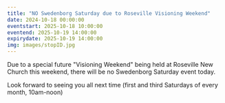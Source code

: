 ```yaml
---
title: "NO Swedenborg Saturday due to Roseville Visioning Weekend"
date: 2024-10-18 00:00:00
eventstart: 2025-10-18 10:00:00
eventend: 2025-10-19 14:00:00
expirydate: 2025-10-19 14:00:00
img: images/stopID.jpg
---
```


Due to a special future "Visioning Weekend" being held at Roseville New Church this weekend, there will be no Swedenborg Saturday event today.

Look forward to seeing you all next time (first and third Saturdays of every month, 10am-noon)